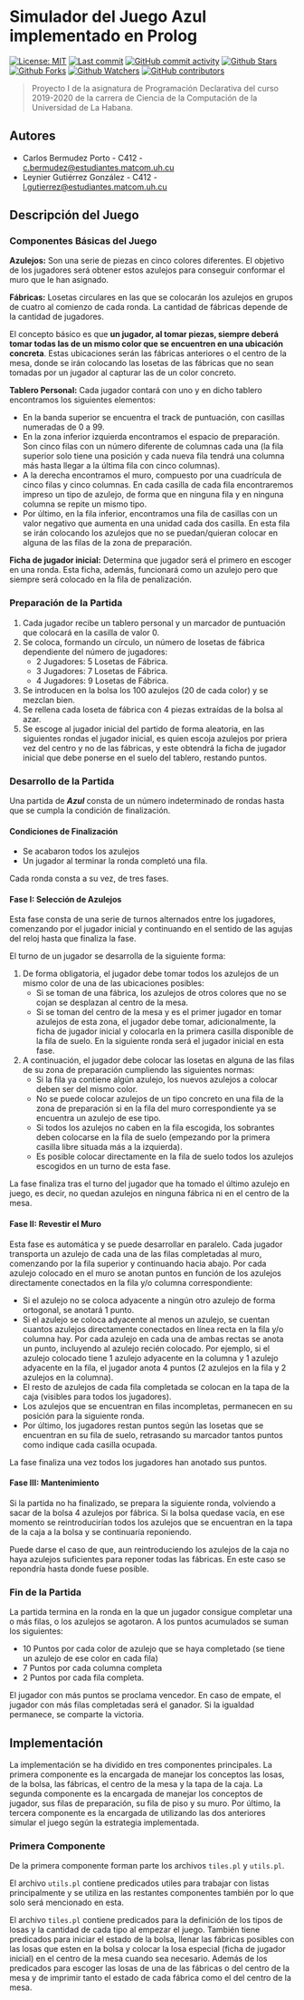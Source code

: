 # Simulador del Juego Azul implementado en Prolog

[![License: MIT](https://img.shields.io/badge/License-MIT-brightgreen.svg?label=license)](https://opensource.org/licenses/MIT) [![Last commit](https://img.shields.io/github/last-commit/stdevCbermudez/proyecto-declarativa-I.svg?style=flat)](https://github.com/stdevCbermudez/proyecto-declarativa-I/commits) [![GitHub commit activity](https://img.shields.io/github/commit-activity/m/stdevCbermudez/proyecto-declarativa-I)](https://github.com/stdevCbermudez/proyecto-declarativa-I/commits) [![Github Stars](https://img.shields.io/github/stars/stdevCbermudez/proyecto-declarativa-I?style=flat&logo=github)](https://github.com/stdevCbermudez/proyecto-declarativa-I) [![Github Forks](https://img.shields.io/github/forks/stdevCbermudez/proyecto-declarativa-I?style=flat&logo=github)](https://github.com/stdevCbermudez/proyecto-declarativa-I) [![Github Watchers](https://img.shields.io/github/watchers/stdevCbermudez/proyecto-declarativa-I?style=flat&logo=github)](https://github.com/stdevCbermudez/proyecto-declarativa-I) [![GitHub contributors](https://img.shields.io/github/contributors/stdevCbermudez/proyecto-declarativa-I)](https://github.com/stdevCbermudez/proyecto-declarativa-I/graphs/contributors)

> Proyecto I de la asignatura de Programación Declarativa del curso 2019-2020 de la carrera de Ciencia de la Computación de la Universidad de La Habana.

## Autores

* Carlos Bermudez Porto - C412 - [c.bermudez@estudiantes.matcom.uh.cu](mailto://c.bermudez@estudiantes.matcom.uh.cu)
* Leynier Gutiérrez González - C412 - [l.gutierrez@estudiantes.matcom.uh.cu](mailto://l.gutierrez@estudiantes.matcom.uh.cu)

## Descripción del Juego

### Componentes Básicas del Juego

**Azulejos:** Son una serie de piezas en cinco colores diferentes. El objetivo de los jugadores será obtener estos azulejos para conseguir conformar el muro que le han asignado.

**Fábricas:** Losetas circulares en las que se colocarán los azulejos en grupos de cuatro al comienzo de cada ronda. La cantidad de fábricas depende de la cantidad de jugadores.

El concepto básico es que **un jugador, al tomar piezas, siempre deberá tomar todas las de un mismo color que se encuentren en una ubicación concreta**. Estas ubicaciones serán las fábricas anteriores o el centro de la mesa, donde se irán colocando las losetas de las fábricas que no sean tomadas por un jugador al capturar las de un color concreto.

**Tablero Personal:** Cada jugador contará con uno y en dicho tablero encontramos los siguientes elementos:

* En la banda superior se encuentra el track de puntuación, con casillas numeradas de 0 a 99.
* En la zona inferior izquierda encontramos el espacio de preparación. Son cinco filas con un número diferente de columnas cada una (la fila superior solo tiene una posición y cada nueva fila tendrá una columna más hasta llegar a la última fila con cinco columnas).
* A la derecha encontramos el muro, compuesto por una cuadrícula de cinco filas y cinco columnas. En cada casilla de cada fila encontraremos impreso un tipo de azulejo, de forma que en ninguna fila y en ninguna columna se repite un mismo tipo.
* Por último, en la fila inferior, encontramos una fila de casillas con un valor negativo que aumenta en una unidad cada dos casilla. En esta fila se irán colocando los azulejos que no se puedan/quieran colocar en alguna de las filas de la zona de preparación.

**Ficha de jugador inicial:** Determina que jugador será el primero en escoger en una ronda. Esta ficha, además, funcionará como un azulejo pero que siempre será colocado en la fila de penalización.

### Preparación de la Partida

1. Cada jugador recibe un tablero personal y un marcador de puntuación que colocará en la casilla de valor 0.
2. Se coloca, formando un círculo, un número de losetas de fábrica dependiente del número de jugadores:
    * 2 Jugadores: 5 Losetas de Fábrica.
    * 3 Jugadores: 7 Losetas de Fábrica.
    * 4 Jugadores: 9 Losetas de Fábrica.
3. Se introducen en la bolsa los 100 azulejos (20 de cada color) y se mezclan bien.
4. Se rellena cada loseta de fábrica con 4 piezas extraídas de la bolsa al azar.
5. Se escoge al jugador inicial del partido de forma aleatoria, en las siguientes rondas el jugador inicial, es quien escoja azulejos por priera vez del centro y no de las fábricas, y este obtendrá la ficha de jugador inicial que debe ponerse en el suelo del tablero, restando puntos.

### Desarrollo de la Partida

Una partida de ***Azul*** consta de un número indeterminado de rondas hasta que se cumpla la condición de finalización.

#### Condiciones de Finalización

* Se acabaron todos los azulejos
* Un jugador al terminar la ronda completó una fila.

Cada ronda consta a su vez, de tres fases.

#### Fase I: Selección de Azulejos

Esta fase consta de una serie de turnos alternados entre los jugadores, comenzando por el jugador inicial y continuando en el sentido de las agujas del reloj hasta que finaliza la fase.

El turno de un jugador se desarrolla de la siguiente forma:

1. De forma obligatoria, el jugador debe tomar todos los azulejos de un mismo color de una de las ubicaciones posibles:
    * Si se toman de una fábrica, los azulejos de otros colores que no se cojan se desplazan al centro de la mesa.
    * Si se toman del centro de la mesa y es el primer jugador en tomar azulejos de esta zona, el jugador debe tomar, adicionalmente, la ficha de jugador inicial y colocarla en la primera casilla disponible de la fila de suelo. En la siguiente ronda será el jugador inicial en esta fase.
2. A continuación, el jugador debe colocar las losetas en alguna de las filas de su zona de preparación cumpliendo las siguientes normas:
    * Si la fila ya contiene algún azulejo, los nuevos azulejos a colocar deben ser del mismo color.
    * No se puede colocar azulejos de un tipo concreto en una fila de la zona de preparación si en la fila del muro correspondiente ya se encuentra un azulejo de ese tipo.
    * Si todos los azulejos no caben en la fila escogida, los sobrantes deben colocarse en la fila de suelo (empezando por la primera casilla libre situada más a la izquierda).
    * Es posible colocar directamente en la fila de suelo todos los azulejos escogidos en un turno de esta fase.

La fase finaliza tras el turno del jugador que ha tomado el último azulejo en juego, es decir, no quedan azulejos en ninguna fábrica ni en el centro de la mesa.

#### Fase II: Revestir el Muro

Esta fase es automática y se puede desarrollar en paralelo. Cada jugador transporta un azulejo de cada una de las filas completadas al muro, comenzando por la fila superior y continuando hacia abajo. Por cada azulejo colocado en el muro se anotan puntos en función de los azulejos directamente conectados en la fila y/o columna correspondiente:

* Si el azulejo no se coloca adyacente a ningún otro azulejo de forma ortogonal, se anotará 1 punto.
* Si el azulejo se coloca adyacente al menos un azulejo, se cuentan cuantos azulejos directamente conectados en línea recta en la fila y/o columna hay. Por cada azulejo en cada una de ambas rectas se anota un punto, incluyendo al azulejo recién colocado. Por ejemplo, si el azulejo colocado tiene 1 azulejo adyacente en la columna y 1 azulejo adyacente en la fila, el jugador anota 4 puntos (2 azulejos en la fila y 2 azulejos en la columna).
* El resto de azulejos de cada fila completada se colocan en la tapa de la caja (visibles para todos los jugadores).
* Los azulejos que se encuentran en filas incompletas, permanecen en su posición para la siguiente ronda.
* Por último, los jugadores restan puntos según las losetas que se encuentran en su fila de suelo, retrasando su marcador tantos puntos como indique cada casilla ocupada.

La fase finaliza una vez todos los jugadores han anotado sus puntos.

#### Fase III: Mantenimiento

Si la partida no ha finalizado, se prepara la siguiente ronda, volviendo a sacar de la bolsa 4 azulejos por fábrica. Si la bolsa quedase vacía, en ese momento se reintroducirían todos los azulejos que se encuentran en la tapa de la caja a la bolsa y se continuaría reponiendo.

Puede darse el caso de que, aun reintroduciendo los azulejos de la caja no haya azulejos suficientes para reponer todas las fábricas. En este caso se repondría hasta donde fuese posible.

### Fin de la Partida

La partida termina en la ronda en la que un jugador consigue completar una o más filas, o los azulejos se agotaron. A los puntos acumulados se suman los siguientes:

* 10 Puntos por cada color de azulejo que se haya completado (se tiene un azulejo de ese color en cada fila)
* 7 Puntos por cada columna completa
* 2 Puntos por cada fila completa.

El jugador con más puntos se proclama vencedor. En caso de empate, el jugador con más filas completadas será el ganador. Si la igualdad permanece, se comparte la victoria.

## Implementación

La implementación se ha dividido en tres componentes principales. La primera componente es la encargada de manejar los conceptos las losas, de la bolsa, las fábricas, el centro de la mesa y la tapa de la caja. La segunda componente es la encargada de manejar los conceptos de jugador, sus filas de preparación, su fila de piso y su muro. Por último, la tercera componente es la encargada de utilizando las dos anteriores simular el juego según la estrategia implementada.

### Primera Componente

De la primera componente forman parte los archivos `tiles.pl` y `utils.pl`.

El archivo `utils.pl` contiene predicados utiles para trabajar con listas principalmente y se utiliza en las restantes componentes también por lo que solo será mencionado en esta.

El archivo `tiles.pl` contiene predicados para la definición de los tipos de losas y la cantidad de cada tipo al empezar el juego. También tiene predicados para iniciar el estado de la bolsa, llenar las fábricas posibles con las losas que esten en la bolsa y colocar la losa especial (ficha de jugador inicial) en el centro de la mesa cuando sea necesario. Además de los predicados para escoger las losas de una de las fábricas o del centro de la mesa y de imprimir tanto el estado de cada fábrica como el del centro de la mesa.
